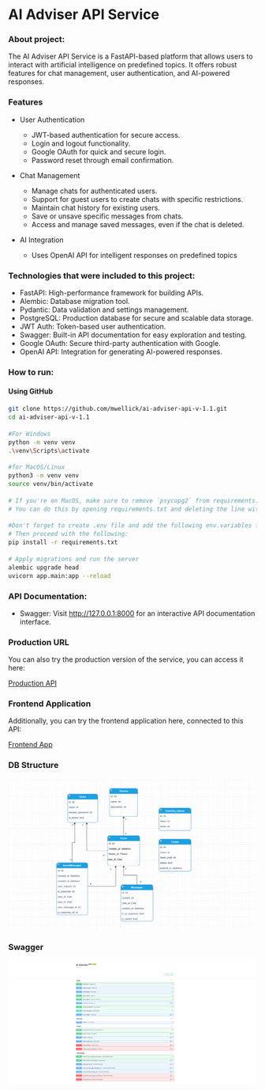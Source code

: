 # AI Adviser API Service

### About project:

The AI Adviser API Service is a FastAPI-based platform that allows users to interact with artificial intelligence on
predefined topics.
It offers robust features for chat management, user authentication, and AI-powered responses.

### Features

* User Authentication
    * JWT-based authentication for secure access.
    * Login and logout functionality.
    * Google OAuth for quick and secure login.
    * Password reset through email confirmation.


* Chat Management
    * Manage chats for authenticated users.
    * Support for guest users to create chats with specific restrictions.
    * Maintain chat history for existing users.
    * Save or unsave specific messages from chats.
    * Access and manage saved messages, even if the chat is deleted.


* AI Integration
    * Uses OpenAI API for intelligent responses on predefined topics

### Technologies that were included to this project:

* FastAPI: High-performance framework for building APIs.
* Alembic: Database migration tool.
* Pydantic: Data validation and settings management.
* PostgreSQL: Production database for secure and scalable data storage.
* JWT Auth: Token-based user authentication.
* Swagger: Built-in API documentation for easy exploration and testing.
* Google OAuth: Secure third-party authentication with Google.
* OpenAI API: Integration for generating AI-powered responses.

### How to run:

#### Using GitHub

```bash
git clone https://github.com/mwellick/ai-adviser-api-v-1.1.git
cd ai-adviser-api-v-1.1

#For Windows
python -m venv venv 
.\venv\Scripts\activate 

#for MacOS/Linux
python3 -m venv venv 
source venv/bin/activate

# If you're on MacOS, make sure to remove `psycopg2` from requirements.txt before installing dependencies.
# You can do this by opening requirements.txt and deleting the line with `psycopg2`.

#Don't forget to create .env file and add the following env.variables form .env.sample file 
# Then proceed with the following:
pip install -r requirements.txt

# Apply migrations and run the server
alembic upgrade head
uvicorn app.main:app --reload
```

### API Documentation:

* Swagger: Visit http://127.0.0.1:8000 for an interactive API documentation interface.

### Production URL

You can also try the production version of the service, you can access it here:

[Production API](https://interior-arluene-mwellick-4212a5bc.koyeb.app)

### Frontend Application

Additionally, you can try the frontend application here, connected to this API:

[Frontend App](https://674446893f2e710008d44b80--adviser-elli.netlify.app)


### DB Structure

![DB Diagram](ai_adviser_diagram.png)

### Swagger
![Swagger_API](swagger_api.png)



